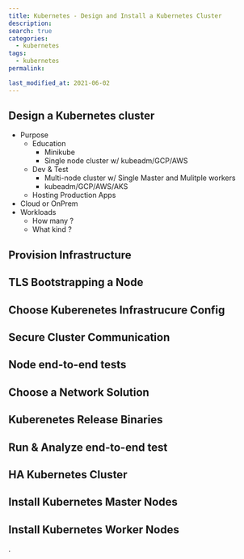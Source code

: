 ```yaml
---
title: Kubernetes - Design and Install a Kubernetes Cluster
description:
search: true
categories:
  - kubernetes
tags:
  - kubernetes
permalink:

last_modified_at: 2021-06-02
---
```



## Design a Kubernetes cluster

- Purpose
  - Education
    - Minikube
    - Single node cluster w/ kubeadm/GCP/AWS
  - Dev & Test
    - Multi-node cluster w/ Single Master and Mulitple workers
    - kubeadm/GCP/AWS/AKS
  - Hosting Production Apps
- Cloud or OnPrem
- Workloads
  - How many ?
  - What kind ?
 


## Provision Infrastructure


## TLS Bootstrapping a Node


## Choose Kuberenetes Infrastrucure Config


## Secure Cluster Communication


## Node end-to-end tests


## Choose a Network Solution


## Kuberenetes Release Binaries


## Run & Analyze end-to-end test


## HA Kubernetes Cluster


## Install Kubernetes Master Nodes


## Install Kubernetes Worker Nodes



.
